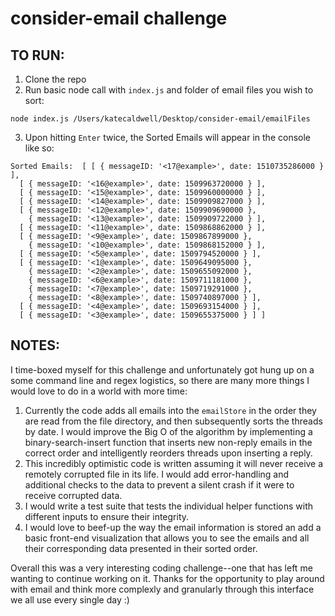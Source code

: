 # consider-email challenge
## TO RUN:
1. Clone the repo
2. Run basic node call with `index.js` and folder of email files you wish to sort:
```
node index.js /Users/katecaldwell/Desktop/consider-email/emailFiles
```
3. Upon hitting `Enter` twice, the Sorted Emails will appear in the console like so:
```
Sorted Emails:  [ [ { messageID: '<17@example>', date: 1510735286000 } ],
  [ { messageID: '<16@example>', date: 1509963720000 } ],
  [ { messageID: '<15@example>', date: 1509960000000 } ],
  [ { messageID: '<14@example>', date: 1509909827000 } ],
  [ { messageID: '<12@example>', date: 1509909690000 },
    { messageID: '<13@example>', date: 1509909722000 } ],
  [ { messageID: '<11@example>', date: 1509868862000 } ],
  [ { messageID: '<9@example>', date: 1509867899000 },
    { messageID: '<10@example>', date: 1509868152000 } ],
  [ { messageID: '<5@example>', date: 1509794520000 } ],
  [ { messageID: '<1@example>', date: 1509649095000 },
    { messageID: '<2@example>', date: 1509655092000 },
    { messageID: '<6@example>', date: 1509711181000 },
    { messageID: '<7@example>', date: 1509719291000 },
    { messageID: '<8@example>', date: 1509740897000 } ],
  [ { messageID: '<4@example>', date: 1509693154000 } ],
  [ { messageID: '<3@example>', date: 1509655375000 } ] ]
  ```
## NOTES: 

I time-boxed myself for this challenge and unfortunately got hung up on a some command line and regex logistics, so there are many more things I would love to do in a world with more time:
1. Currently the code adds all emails into the `emailStore` in the order they are read from the file directory, and then subsequently sorts the threads by date. I would improve the Big O of the algorithm by implementing a binary-search-insert function that inserts new non-reply emails in the correct order and intelligently reorders threads upon inserting a reply.
2. This incredibly optimistic code is written assuming it will never receive a remotely corrupted file in its life. I would add error-handling and additional checks to the data to prevent a silent crash if it were to receive corrupted data.
3. I would write a test suite that tests the individual helper functions with different inputs to ensure their integrity.
4. I would love to beef-up the way the email information is stored an add a basic front-end visualization that allows you to see the emails and all their corresponding data presented in their sorted order. 

Overall this was a very interesting coding challenge--one that has left me wanting to continue working on it. Thanks for the opportunity to play around with email and think more complexly and granularly through this interface we all use every single day :)
